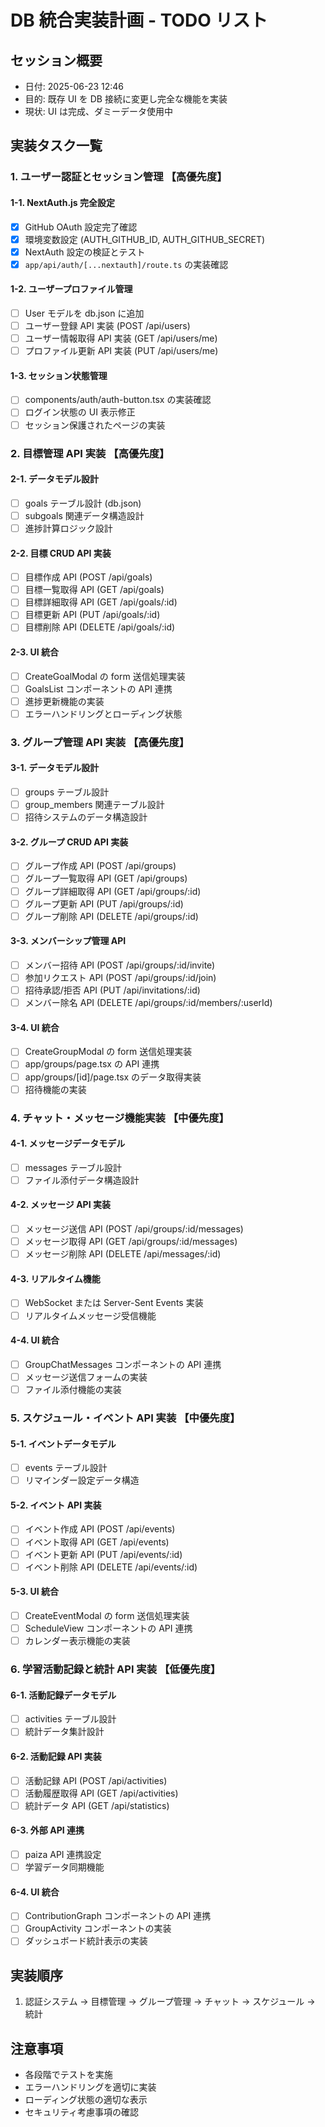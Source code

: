 # DB 統合実装計画 - TODO リスト

## セッション概要

- 日付: 2025-06-23 12:46
- 目的: 既存 UI を DB 接続に変更し完全な機能を実装
- 現状: UI は完成、ダミーデータ使用中

## 実装タスク一覧

### 1. ユーザー認証とセッション管理 【高優先度】

#### 1-1. NextAuth.js 完全設定

- [x] GitHub OAuth 設定完了確認
- [x] 環境変数設定 (AUTH_GITHUB_ID, AUTH_GITHUB_SECRET)
- [x] NextAuth 設定の検証とテスト
- [x] `app/api/auth/[...nextauth]/route.ts` の実装確認

#### 1-2. ユーザープロファイル管理

- [ ] User モデルを db.json に追加
- [ ] ユーザー登録 API 実装 (POST /api/users)
- [ ] ユーザー情報取得 API 実装 (GET /api/users/me)
- [ ] プロファイル更新 API 実装 (PUT /api/users/me)

#### 1-3. セッション状態管理

- [ ] components/auth/auth-button.tsx の実装確認
- [ ] ログイン状態の UI 表示修正
- [ ] セッション保護されたページの実装

### 2. 目標管理 API 実装 【高優先度】

#### 2-1. データモデル設計

- [ ] goals テーブル設計 (db.json)
- [ ] subgoals 関連データ構造設計
- [ ] 進捗計算ロジック設計

#### 2-2. 目標 CRUD API 実装

- [ ] 目標作成 API (POST /api/goals)
- [ ] 目標一覧取得 API (GET /api/goals)
- [ ] 目標詳細取得 API (GET /api/goals/:id)
- [ ] 目標更新 API (PUT /api/goals/:id)
- [ ] 目標削除 API (DELETE /api/goals/:id)

#### 2-3. UI 統合

- [ ] CreateGoalModal の form 送信処理実装
- [ ] GoalsList コンポーネントの API 連携
- [ ] 進捗更新機能の実装
- [ ] エラーハンドリングとローディング状態

### 3. グループ管理 API 実装 【高優先度】

#### 3-1. データモデル設計

- [ ] groups テーブル設計
- [ ] group_members 関連テーブル設計
- [ ] 招待システムのデータ構造設計

#### 3-2. グループ CRUD API 実装

- [ ] グループ作成 API (POST /api/groups)
- [ ] グループ一覧取得 API (GET /api/groups)
- [ ] グループ詳細取得 API (GET /api/groups/:id)
- [ ] グループ更新 API (PUT /api/groups/:id)
- [ ] グループ削除 API (DELETE /api/groups/:id)

#### 3-3. メンバーシップ管理 API

- [ ] メンバー招待 API (POST /api/groups/:id/invite)
- [ ] 参加リクエスト API (POST /api/groups/:id/join)
- [ ] 招待承認/拒否 API (PUT /api/invitations/:id)
- [ ] メンバー除名 API (DELETE /api/groups/:id/members/:userId)

#### 3-4. UI 統合

- [ ] CreateGroupModal の form 送信処理実装
- [ ] app/groups/page.tsx の API 連携
- [ ] app/groups/[id]/page.tsx のデータ取得実装
- [ ] 招待機能の実装

### 4. チャット・メッセージ機能実装 【中優先度】

#### 4-1. メッセージデータモデル

- [ ] messages テーブル設計
- [ ] ファイル添付データ構造設計

#### 4-2. メッセージ API 実装

- [ ] メッセージ送信 API (POST /api/groups/:id/messages)
- [ ] メッセージ取得 API (GET /api/groups/:id/messages)
- [ ] メッセージ削除 API (DELETE /api/messages/:id)

#### 4-3. リアルタイム機能

- [ ] WebSocket または Server-Sent Events 実装
- [ ] リアルタイムメッセージ受信機能

#### 4-4. UI 統合

- [ ] GroupChatMessages コンポーネントの API 連携
- [ ] メッセージ送信フォームの実装
- [ ] ファイル添付機能の実装

### 5. スケジュール・イベント API 実装 【中優先度】

#### 5-1. イベントデータモデル

- [ ] events テーブル設計
- [ ] リマインダー設定データ構造

#### 5-2. イベント API 実装

- [ ] イベント作成 API (POST /api/events)
- [ ] イベント取得 API (GET /api/events)
- [ ] イベント更新 API (PUT /api/events/:id)
- [ ] イベント削除 API (DELETE /api/events/:id)

#### 5-3. UI 統合

- [ ] CreateEventModal の form 送信処理実装
- [ ] ScheduleView コンポーネントの API 連携
- [ ] カレンダー表示機能の実装

### 6. 学習活動記録と統計 API 実装 【低優先度】

#### 6-1. 活動記録データモデル

- [ ] activities テーブル設計
- [ ] 統計データ集計設計

#### 6-2. 活動記録 API 実装

- [ ] 活動記録 API (POST /api/activities)
- [ ] 活動履歴取得 API (GET /api/activities)
- [ ] 統計データ API (GET /api/statistics)

#### 6-3. 外部 API 連携

- [ ] paiza API 連携設定
- [ ] 学習データ同期機能

#### 6-4. UI 統合

- [ ] ContributionGraph コンポーネントの API 連携
- [ ] GroupActivity コンポーネントの実装
- [ ] ダッシュボード統計表示の実装

## 実装順序

1. 認証システム → 目標管理 → グループ管理 → チャット → スケジュール → 統計

## 注意事項

- 各段階でテストを実施
- エラーハンドリングを適切に実装
- ローディング状態の適切な表示
- セキュリティ考慮事項の確認
